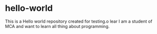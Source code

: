 # hello-world
This is a Hello world repository created for testing.o lear
I am a student of MCA and want to learn all thing about programming.
